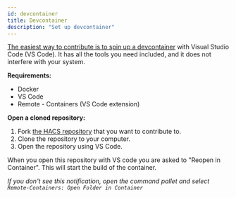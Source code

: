 ```yaml
---
id: devcontainer
title: Devcontainer
description: "Set up devcontainer"
---
```

[The easiest way to contribute is to spin up a devcontainer](https://code.visualstudio.com/remote/containers) with Visual Studio Code (VS Code). It has all the tools you need included, and it does not interfere with your system.

**Requirements:**

- Docker
- VS Code
- Remote - Containers (VS Code extension)

**Open a cloned repository:**

1. Fork [the HACS repository](https://github.com/hacs) that you want to contribute to.
2. Clone the repository to your computer.
3. Open the repository using VS Code.

When you open this repository with VS code you are asked to "Reopen in Container". This will start the build of the container.

*If you don't see this notification, open the command pallet and select  `Remote-Containers: Open Folder in Container`*
